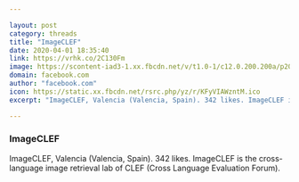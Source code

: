 ```yaml
---

layout: post
category: threads
title: "ImageCLEF"
date: 2020-04-01 18:35:40
link: https://vrhk.co/2C130Fm
image: https://scontent-iad3-1.xx.fbcdn.net/v/t1.0-1/c12.0.200.200a/p200x200/12239467_446085458849749_772046611791340667_n.png?_nc_cat=103&_nc_sid=dbb9e7&_nc_ohc=xOq2zaEKE_oAX_ILCKN&_nc_ht=scontent-iad3-1.xx&oh=c9723823933e916c0d248361592cdac7&oe=5EAA84CD
domain: facebook.com
author: "facebook.com"
icon: https://static.xx.fbcdn.net/rsrc.php/yz/r/KFyVIAWzntM.ico
excerpt: "ImageCLEF, Valencia (Valencia, Spain). 342 likes. ImageCLEF is the cross-language image retrieval lab of CLEF (Cross Language Evaluation Forum)."

---
```


### ImageCLEF

ImageCLEF, Valencia (Valencia, Spain). 342 likes. ImageCLEF is the cross-language image retrieval lab of CLEF (Cross Language Evaluation Forum).